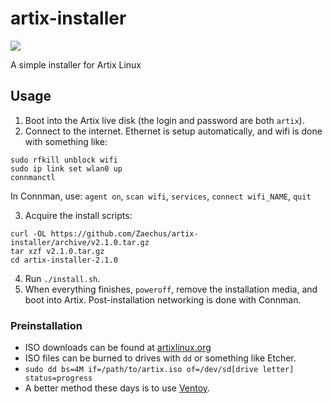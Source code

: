 # artix-installer

![](https://img.shields.io/badge/OS-Artix%20Linux-blue?logo=Artix+Linux)

A simple installer for Artix Linux

## Usage

1. Boot into the Artix live disk (the login and password are both `artix`).
2. Connect to the internet. Ethernet is setup automatically, and wifi is done with something like:
```
sudo rfkill unblock wifi
sudo ip link set wlan0 up
connmanctl
```
In Connman, use: `agent on`, `scan wifi`, `services`, `connect wifi_NAME`, `quit`

3. Acquire the install scripts:
```
curl -OL https://github.com/Zaechus/artix-installer/archive/v2.1.0.tar.gz
tar xzf v2.1.0.tar.gz
cd artix-installer-2.1.0
```
4. Run `./install.sh`.
5. When everything finishes, `poweroff`, remove the installation media, and boot into Artix. Post-installation networking is done with Connman.

### Preinstallation

* ISO downloads can be found at [artixlinux.org](https://artixlinux.org/download.php)
* ISO files can be burned to drives with `dd` or something like Etcher.
* `sudo dd bs=4M if=/path/to/artix.iso of=/dev/sd[drive letter] status=progress`
* A better method these days is to use [Ventoy](https://www.ventoy.net/en/index.html).
